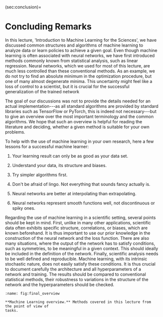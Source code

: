 <!-- Global site tag (gtag.js) - Google Analytics -->

<script async src="https://www.googletagmanager.com/gtag/js?id=G-ZLMLLKHZE0"></script>
<script>
  window.dataLayer = window.dataLayer || [];
  function gtag(){dataLayer.push(arguments);}
  gtag('js', new Date());

  gtag('config', 'G-ZLMLLKHZE0');
</script>

(sec:conclusion)=
# Concluding Remarks

In this lecture, 'Introduction to Machine Learning for the Sciences', we
have discussed common structures and algorithms of machine learning to
analyze data or learn policies to achieve a given goal. Even though
machine learning is often associated with neural networks, we have first
introduced methods commonly known from statistical analysis, such as
linear regression. Neural networks, which we used for most of this
lecture, are much less controlled than these conventional methods. As an
example, we do not try to find an absolute minimum in the optimization
procedure, but one of many almost degenerate minima. This uncertainty
might feel like a loss of control to a scientist, but it is crucial for
the successful generalization of the trained network

The goal of our discussions was not to provide the details needed for an
actual implementation---as all standard algorithms are provided by
standard libraries such as TensorFlow or PyTorch, this is indeed not
necessary---but to give an overview over the most important terminology
and the common algorithms. We hope that such an overview is helpful for
reading the literature and deciding, whether a given method is suitable
for your own problems.

To help with the use of machine learning in your own research, here a
few lessons for a successful machine learner:

1.  Your learning result can only be as good as your data set.

2.  Understand your data, its structure and biases.

3.  Try simpler algorithms first.

4.  Don't be afraid of lingo. Not everything that sounds fancy actually
    is.

5.  Neural networks are better at interpolating than extrapolating.

6.  Neural networks represent smooth functions well, not discontinuous
    or spiky ones.

Regarding the use of machine learning in a scientific setting, several
points should be kept in mind. First, unlike in many other applications,
scientific data often exhibits specific structure, correlations, or
biases, which are known beforehand. It is thus important to use our
prior knowledge in the construction of the neural network and the loss
function. There are also many situations, where the output of the
network has to satisfy conditions, such as symmetries, to be meaningful
in a given context. This should ideally be included in the definition of
the network. Finally, scientific analysis needs to be well defined and
reproducible. Machine learning, with its intrinsic stochastic nature,
does not easily satisfy these conditions. It is thus crucial to document
carefully the architecture and all hyperparameters of a network and
training. The results should be compared to conventional statistical
methods, their robustness to variations in the structure of the network
and the hyperparameters should be checked.

```{figure} ../../_static/lecture_specific/conclusion/overview_ml.png
:name: fig:final_overview

**Machine Learning overview.** Methods covered in this lecture from
the point of view of
tasks.
```

